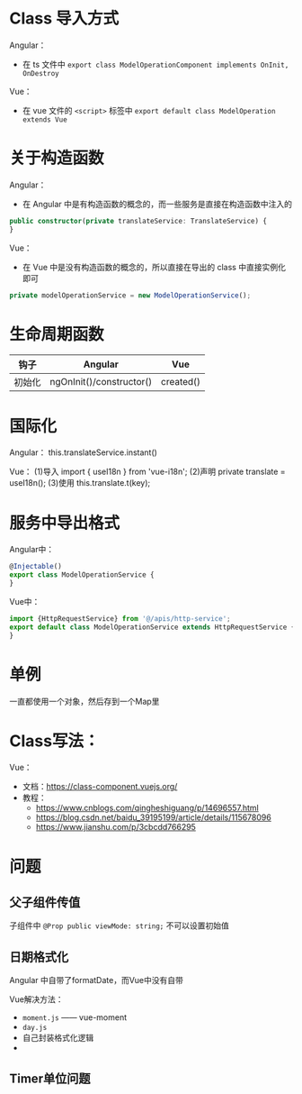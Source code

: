 # Class 导入方式

Angular：
- 在 ts 文件中 `export class ModelOperationComponent implements OnInit, OnDestroy`

Vue：
- 在 vue 文件的 `<script>` 标签中 `export default class ModelOperation extends Vue` 

# 关于构造函数

Angular：
- 在 Angular 中是有构造函数的概念的，而一些服务是直接在构造函数中注入的
```ts
public constructor(private translateService: TranslateService) {
}
```

Vue：
- 在 Vue 中是没有构造函数的概念的，所以直接在导出的 class 中直接实例化即可
```ts
private modelOperationService = new ModelOperationService();
```

# 生命周期函数

| 钩子 | Angular | Vue |
|:--:|:--:|:--:|
| 初始化 | ngOnInit()/constructor() | created() |

# 国际化

Angular：
this.translateService.instant()

Vue：
(1)导入  import { useI18n } from 'vue-i18n';
(2)声明  private translate = useI18n();
(3)使用  this.translate.t(key);


# 服务中导出格式

Angular中：
```ts
@Injectable()
export class ModelOperationService {
}
```

Vue中：
```ts
import {HttpRequestService} from '@/apis/http-service';
export default class ModelOperationService extends HttpRequestService {
}
```

# 单例

一直都使用一个对象，然后存到一个Map里


# Class写法：

Vue：
- 文档：https://class-component.vuejs.org/
- 教程：
  - https://www.cnblogs.com/qingheshiguang/p/14696557.html
  - https://blog.csdn.net/baidu_39195199/article/details/115678096
  - https://www.jianshu.com/p/3cbcdd766295


# 问题

## 父子组件传值

子组件中 `@Prop public viewMode: string;` 不可以设置初始值

## 日期格式化

Angular 中自带了formatDate，而Vue中没有自带

Vue解决方法：
- `moment.js` —— vue-moment
- `day.js`
- 自己封装格式化逻辑
- 

## Timer单位问题


